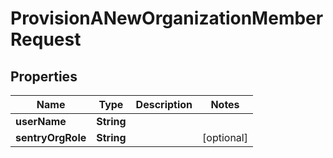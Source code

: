

# ProvisionANewOrganizationMemberRequest


## Properties

| Name | Type | Description | Notes |
|------------ | ------------- | ------------- | -------------|
|**userName** | **String** |  |  |
|**sentryOrgRole** | **String** |  |  [optional] |



